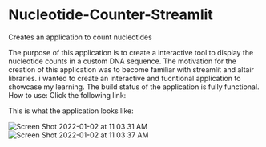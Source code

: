 # Nucleotide-Counter-Streamlit
Creates an application to count nucleotides

The purpose of this application is to create a interactive tool to display the nucleotide counts in a custom DNA sequence. 
The motivation for the creation of this application was to become familiar with streamlit and altair libraries. i wanted to create an interactive and fucntional application to showcase my learning.
The build status of the application is fully functional.
How to use:
Click the following link:



This is what the application looks like:


![Screen Shot 2022-01-02 at 11 03 31 AM](https://user-images.githubusercontent.com/90015489/147881663-6d3f1acf-978f-48ba-ae4b-f74e3968c021.png)
![Screen Shot 2022-01-02 at 11 03 37 AM](https://user-images.githubusercontent.com/90015489/147881666-75e988fb-d3e9-40a3-bfeb-69c1213a7e78.png)
